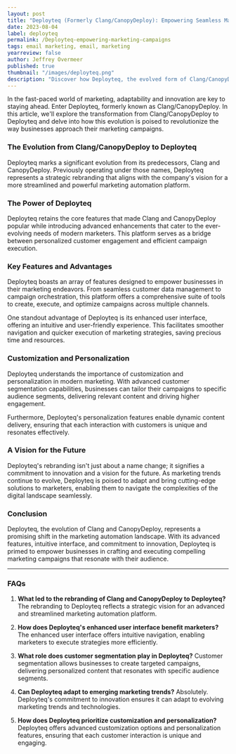 ```yaml
---
layout: post
title: "Deployteq (Formerly Clang/CanopyDeploy): Empowering Seamless Marketing Campaigns"
date: 2023-08-04
label: deployteq
permalink: /Deployteq-empowering-marketing-campaigns
tags: email marketing, email, marketing
yearreview: false
author: Jeffrey Overmeer
published: true
thumbnail: "/images/deployteq.png"
description: "Discover how Deployteq, the evolved form of Clang/CanopyDeploy, is reshaping marketing automation. Explore its enhanced features, personalized engagement, and innovative vision for the future."
---
```



In the fast-paced world of marketing, adaptability and innovation are key to staying ahead. Enter Deployteq, formerly known as Clang/CanopyDeploy. In this article, we'll explore the transformation from Clang/CanopyDeploy to Deployteq and delve into how this evolution is poised to revolutionize the way businesses approach their marketing campaigns.

### The Evolution from Clang/CanopyDeploy to Deployteq

Deployteq marks a significant evolution from its predecessors, Clang and CanopyDeploy. Previously operating under those names, Deployteq represents a strategic rebranding that aligns with the company's vision for a more streamlined and powerful marketing automation platform.

### The Power of Deployteq

Deployteq retains the core features that made Clang and CanopyDeploy popular while introducing advanced enhancements that cater to the ever-evolving needs of modern marketers. This platform serves as a bridge between personalized customer engagement and efficient campaign execution.

### Key Features and Advantages

Deployteq boasts an array of features designed to empower businesses in their marketing endeavors. From seamless customer data management to campaign orchestration, this platform offers a comprehensive suite of tools to create, execute, and optimize campaigns across multiple channels.

One standout advantage of Deployteq is its enhanced user interface, offering an intuitive and user-friendly experience. This facilitates smoother navigation and quicker execution of marketing strategies, saving precious time and resources.

### Customization and Personalization

Deployteq understands the importance of customization and personalization in modern marketing. With advanced customer segmentation capabilities, businesses can tailor their campaigns to specific audience segments, delivering relevant content and driving higher engagement.

Furthermore, Deployteq's personalization features enable dynamic content delivery, ensuring that each interaction with customers is unique and resonates effectively.

### A Vision for the Future

Deployteq's rebranding isn't just about a name change; it signifies a commitment to innovation and a vision for the future. As marketing trends continue to evolve, Deployteq is poised to adapt and bring cutting-edge solutions to marketers, enabling them to navigate the complexities of the digital landscape seamlessly.

### Conclusion

Deployteq, the evolution of Clang and CanopyDeploy, represents a promising shift in the marketing automation landscape. With its advanced features, intuitive interface, and commitment to innovation, Deployteq is primed to empower businesses in crafting and executing compelling marketing campaigns that resonate with their audience.

---

### FAQs

1. **What led to the rebranding of Clang and CanopyDeploy to Deployteq?**
   The rebranding to Deployteq reflects a strategic vision for an advanced and streamlined marketing automation platform.

2. **How does Deployteq's enhanced user interface benefit marketers?**
   The enhanced user interface offers intuitive navigation, enabling marketers to execute strategies more efficiently.

3. **What role does customer segmentation play in Deployteq?**
   Customer segmentation allows businesses to create targeted campaigns, delivering personalized content that resonates with specific audience segments.

4. **Can Deployteq adapt to emerging marketing trends?**
   Absolutely. Deployteq's commitment to innovation ensures it can adapt to evolving marketing trends and technologies.

5. **How does Deployteq prioritize customization and personalization?**
   Deployteq offers advanced customization options and personalization features, ensuring that each customer interaction is unique and engaging.